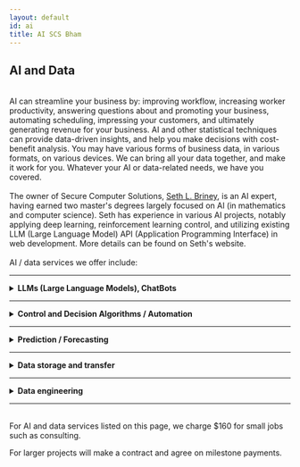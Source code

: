 ```yaml
---
layout: default
id: ai
title: AI SCS Bham 
---
```


## AI and Data
<br>
<div class="left-align">
AI can streamline your business by: improving workflow, increasing worker productivity, answering questions about and promoting your business, automating scheduling, impressing your customers, and ultimately generating revenue for your business. AI and other statistical techniques can provide data-driven insights, and help you make decisions with cost-benefit analysis. You may have various forms of business data, in various formats, on various devices. We can bring all your data together, and make it work for you. Whatever your AI or data-related needs, we have you covered.
<br>
<br>
The owner of Secure Computer Solutions, <a href="https://sethbriney.com/ai">Seth L. Briney</a>, is an AI expert, having earned two master's degrees largely focused on AI (in mathematics and computer science). Seth has experience in various AI projects, notably applying deep learning, reinforcement learning control, and utilizing existing LLM (Large Language Model) API (Application Programming Interface) in web development. More details can be found on Seth's website.

<br>
<br>
AI / data services we offer include:
</div>
<hr>
<details class="details-left">
  <summary class="summary-left" style="text-align: left;"><strong>
LLMs (Large Language Models), ChatBots
</strong></summary>
<br>
LLMs are a type of generative language model with various numerous use-cases, including chatbots. LLMs draw on machine learning techniques to learn statistical patterns in text, and require immense amounts of data and power to learn. Thus, in most applications leaning on existing LLMs is the most practical, though often does require some engineering. For LLM services, assume we are talking about using the API (Application Programming Interface) of an existing LLM (not creating one from scratch), unless otherwise specified.
<br><br>
We can make a custom chatbot for your website with a unique personality suited to your needs, utilizing. You can provide us information about your business you'd like your chatbot to have access to, and it can answer questions about your business within the guidelines you specify. Using these techniques we can provide guidelines for how the bot should act (specifying the kind of things you want it to say, or don't want it to say), make it more concise, more consistent, or even more creative.
<br><br>
Beyond website integration, LLMs have a wide array of uses for improving productivity, such as automating repetitive tasks, keeping workers on track, writing simple code snippets, searching large texts, and much more. We can write you custom software with embedded AI, to integrate into and enhance your workflow.
<br><br>
Though in most cases utilizing the API of an existing LLM is the most practical and cost-effective way to integrate LLMs into your workflow, it is not ideal for every scenario. In unique applications, we can fine-tune AI to your specialized need. This is especially useful if you have data that is relevant to the task you are trying to solve with AI. Even if your data is inconsistently formatted we can still use it, which allows combine datasets in ways that would otherwise require a lot of cleaning and data-engineering.
<br><br>
In some cases even fine-tuning may not be adequate. In this case we can design a completely unique LLM model for you, or re-purpose an open-source model. This would allow you to have a more specialized design which you're in complete control of. We could host it on the cloud, or even at your business so you don't have to rely on a third-party entity. This approach is more involved and costly.
</details>
<hr>
<details class="details-left">
  <summary class="summary-left" style="text-align: left;"><strong>
 Control and Decision Algorithms / Automation
</strong></summary>
    <br>
Although LLMs can be used to some extent for control and decision tasks, that is not what they're designed for. For specialized tasks we have better suited techniques (such as deep reinforcement learning) which are more efficient, consistent, and accurate. In some cases, we can achieve perfect or near-perfect control results, especially in cases where the possible control actions / decisions and possible outcomes are known in advance. We also have techniques for handling more dynamic problems with an unknown or changing state/action space.
<br><br>
In this context, the difference between control and decision is somewhat thin. Control tasks tend to be ongoing and continuous, with well defined control actions, such as driving a car or mixing paint. Decision tasks are usually discrete, where you have a number of options to choose from and you do this once every so often. These are not hard definitions, they're just here to build some intuition. Every real-world problem is unique, and there's no need to bin everything into one of two categories. The following control theories have many similarities: Reinforcement Learning (RL), Bayesian Decision Theory (BDT), Markov Decision Processes (MDP), and Model Predictive Control (MPC).
<br><br>
In all of these theories there exists some sort of observation or state, and some number (possibly infinite) of possible actions. Each algorithm has its own intricacies and subtleties, and different variants (hidden, partially observed, stochastic, ...). We would be happy to go over more details with you during a consultation. We have knowledge and experience in all these algorithms, and offer services which utilize them including: software development, remote control, and consulting. This is a complex space, and it's impossible to cover every detail, so please reach out if you are interested.
<br><br>
Using these elegant methods for control, we can utilize prior knowledge and draw on your experience to guide an AI, making actions consistent and reliable. We can pool together all your data from various sources, and utilize it to help you make informed decisions and increase revenue. For example:
<br><br>
Weighted risk (cost/benefit analysis): Utilize your data to make decisions which statistically minimize risk and maximize profit.
<br><br>
Other algorithms we offer services in include: deep reinforcement learning, rule-based methods, decision trees, random forests, linear / non-linear programming, dynamic programming, genetic programming, ... .
<br><br>
We are familiar with a large number of algorithms relevant to decision making and control, so if you're unsure if we can help you, please reach out. The methods in this section are far more consistent and efficient than LLMs: they require less data, less power, and less compute resources. In some cases, they don't even require a GPU.
</details>
<hr>
<details class="details-left">
  <summary class="summary-left" style="text-align: left;"><strong>
Prediction / Forecasting
  </strong></summary>
  <br>
We design and deliver powerful predictive modeling tools that leverage deep learning and other statistical methods to forecast outcomes in complex, high-dimensional scenarios.
<br>
<br>
Our predictive solutions are tailored to your business needs, enabling data-driven decision-making and providing actionable insights to optimize operations, improve efficiency, and drive growth.
<br>
<br>
Example applications include:
<ul>
 <li>Forecasting sales trends using historical data, seasonal trends, and market conditions to drive informed business decisions</li>
 <li>Optimizing inventory management through accurate predictions of demand, reducing stock imbalances, and enhancing net cash flow</li>
 <li>Identifying customers at risk of leaving based on engagement patterns, purchase history, and sentiment analysis</li>
 <li>Developing retention strategies through personalized offers and proactive customer engagement</li>
</ul>
</details>
<hr>
<details class="details-left">
  <summary class="summary-left" style="text-align: left;"><strong>
Data storage and transfer
  </strong></summary>
  <br>
Store and access your data remotely, without compromising your security. We offer unique and cost-effective remote access solutions that do not lock you into a third-party provider and do not carry monthly service fees.
<br><br>
</details>
<hr>
<details class="details-left">
  <summary class="summary-left" style="text-align: left;"><strong>
Data engineering
  </strong></summary>
  <br>
We will clean up your data, and prepare it for analysis or training AI, saving you from the arduous task. We have stringent methods for keeping your data safe while it is in our care, and will completely erase it when your job is complete. We will never share your data with anyone, unless we are required by law.
<br><br>
</details>
<hr>
<br>
For AI and data services listed on this page, we charge $160 for small jobs such as consulting.

For larger projects will make a contract and agree on milestone payments.

